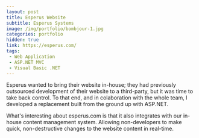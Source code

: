 ```yaml
---
layout: post
title: Esperus Website
subtitle: Esperus Systems
image: /img/portfolio/bombjour-1.jpg
categories: portfolio
hidden: true
link: https://esperus.com/
tags:
 - Web Application
 - ASP.NET MVC
 - Visual Basic .NET
---
```




Esperus wanted to bring their website in-house; they had previously outsourced development of their website to a third-party, but it was time to take back control. To that end, and in colaboration with the whole team, I developed a replacement built from the ground up with ASP.NET.

What's interesting about esperus.com is that it also integrates with our in-house content management system. Allowing non-developers to make quick, non-destructive changes to the website content in real-time.